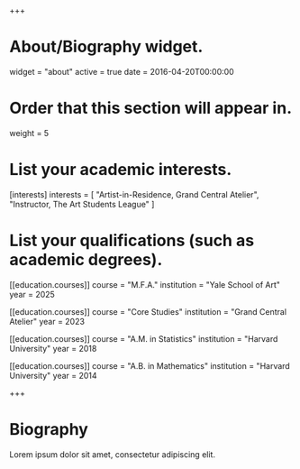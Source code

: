 +++
# About/Biography widget.
widget = "about"
active = true
date = 2016-04-20T00:00:00

# Order that this section will appear in.
weight = 5

# List your academic interests.
[interests]
  interests = [
    "Artist-in-Residence, Grand Central Atelier",
    "Instructor, The Art Students League"
  ]

# List your qualifications (such as academic degrees).
[[education.courses]]
  course = "M.F.A."
  institution = "Yale School of Art"
  year = 2025
  
[[education.courses]]
  course = "Core Studies"
  institution = "Grand Central Atelier"
  year = 2023
  
[[education.courses]]
  course = "A.M. in Statistics"
  institution = "Harvard University"
  year = 2018

[[education.courses]]
  course = "A.B. in Mathematics"
  institution = "Harvard University"
  year = 2014
 
+++

# Biography

Lorem ipsum dolor sit amet, consectetur adipiscing elit.
